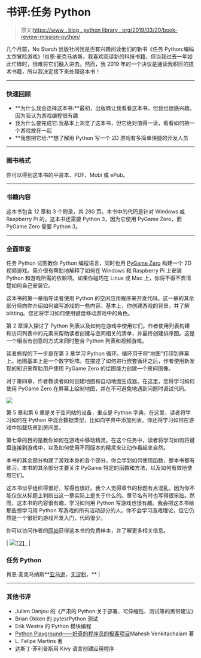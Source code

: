 # 书评:任务 Python

> 原文:[https://www . blog . python library . org/2019/03/20/book-review-mission-python/](https://www.blog.pythonlibrary.org/2019/03/20/book-review-mission-python/)

几个月前，No Starch 出版社问我是否有兴趣阅读他们的新书《任务 Python:编码太空冒险游戏》!肖恩·麦克马纳斯。我喜欢阅读新的科技书籍，但当我过去一年如此忙碌时，很难将它们融入进去。然而，我 2019 年的一个决议是通读我积压的技术书籍，所以我决定接下来处理这本书！

* * *

### 快速回顾

*   **为什么我会选择这本书:**最初，出版商让我看看这本书，但我也很感兴趣，因为我认为游戏编程很有趣
*   我为什么要完成它:我基本上浏览了这本书，但它绝对值得一读，看看如何把一个游戏放在一起
*   **我想把它给:**想了解用 Python 写一个 2D 游戏有多简单快捷的开发人员

* * *

### 图书格式

你可以得到这本书的平装本、PDF、Mobi 或 ePub。

* * *

### 书籍内容

这本书包含 12 章和 3 个附录，共 280 页。本书中的代码是针对 Windows 或 Raspberry Pi 的。这本书还需要 Python 3，因为它使用 PyGame Zero，而 PyGame Zero 需要 Python 3。

* * *

### 全面审查

任务 Python 试图教你 Python 编程语言，同时也用 [PyGame Zero](https://pygame-zero.readthedocs.io/en/stable/) 构建一个 2D 视频游戏。简介很有帮助地解释了如何在 Windows 和 Raspberry Pi 上安装 Python 和游戏所需的依赖项。如果你碰巧在 Linux 或 Mac 上，你将不得不弄清楚如何自己安装它。

这本书的第一章指导读者使用 Python 的空闲应用程序来开发代码。这一章的其余部分将向你介绍如何编写游戏的一些内容。基本上，你创建游戏的背景，并了解 blitting。您还将学习如何使用键盘移动游戏中的角色。

第 2 章深入探讨了 Python 列表以及如何在游戏中使用它们。作者使用列表构建和访问列表中的元素来帮助读者创建与空间相关的清单，并最终创建排序图。这是一个相当有创意的方式来同时整合 Python 列表和视频游戏。

读者旅程的下一步是在第 3 章学习 Python 循环。循环用于将“地图”打印到屏幕上。地图基本上是一个数字矩阵。在描述了如何进行嵌套循环之后，作者使用新发现的知识来帮助用户使用 PyGame Zero 的绘图能力创建一个房间图像。

对于第四章，作者教读者如何创建地图和自动地图生成器。在这里，您将学习如何使用 PyGame Zero 在屏幕上绘制地图，并在不可避免地遇到问题时调试代码。

![](../Images/b91cf4afb598c8f71bf99bfb4819cd51.png)

第 5 章和第 6 章是关于空间站的设备，重点是 Python 字典。在这里，读者将学习如何在 Python 中混合数据类型，比如向字典中添加列表。你还将学习如何在游戏中加载场景到房间里。

第七章的目的是教你如何在游戏中移动精灵。在这个任务中，读者将学习如何将键盘连接到游戏中，以及如何使用不同版本的精灵来让动作看起来自然。

本书的其余部分构建了游戏本身的各个部分。你会学到如何使用函数，整本书都有练习。本书的其余部分主要关注 PyGame 特定的函数和方法，以及如何有效地使用它们。

这本书似乎组织得很好，写得也很好。我个人觉得章节的标题有点混乱，因为你不能仅仅从标题上判断出这一章实际上是关于什么的。章节名有时也写得很笨拙。然而，这本书的内容很有趣，学习如何用 Python 写游戏也很有趣。我会把这本书给那些想学习用 Python 写游戏的所有活动部分的人。你不会学习游戏理论，但它仍然是一个很好的游戏开发入门，代码很少。

你可以访问作者的[网站](https://www.sean.co.uk/books/mission-python/index.shtm)获得这本书的免费样本，并了解更多相关信息。

| [![](../Images/5abe67b58715b05592bce34c74b65d5a.png)T2】](https://amzn.to/2TkH1F4) | 

### 任务 Python

肖恩·麦克马纳斯**[亚马逊](https://amzn.to/2TkH1F4)，[无淀粉](https://nostarch.com/missionpython)，** |

* * *

### 其他书评

*   Julien Danjou 的《严肃的 Python:关于部署、可伸缩性、测试等的黑带建议》
*   Brian Okken 的 pytestPython 测试
*   Erik Westra 的 Python 模块编程
*   [Python Playground——好奇的程序员的极客项目](https://www.blog.pythonlibrary.org/2015/12/11/book-review-python-playground-geeky-projects-for-the-curious-programmer/)Mahesh Venkitachalam 著
*   L. Felipe Martins 著
*   达斯丁·菲利普斯用 Kivy 语言创建应用程序